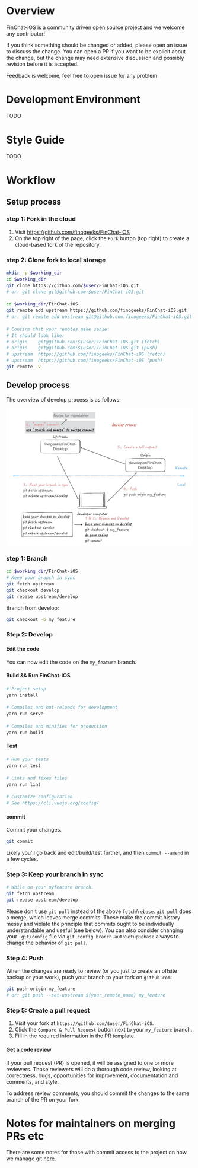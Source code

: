 # Overview

FinChat-iOS is a community driven open source project and we welcome any contributor!

If you think something should be changed or added, please open an issue to discuss the change. You can open a PR if you want to be explicit about the change, but the change may need extensive discussion and possibly revision before it is accepted.

Feedback is welcome, feel free to open issue for any problem

# Development Environment

TODO

# Style Guide

TODO

# Workflow

## Setup process

### step 1: Fork in the cloud

1. Visit https://github.com/finogeeks/FinChat-iOS
2. On the top right of the page, click the `Fork` button (top right) to create a cloud-based fork of the repository.

### step 2: Clone fork to local storage

```sh
mkdir -p $working_dir
cd $working_dir
git clone https://github.com/$user/FinChat-iOS.git
# or: git clone git@github.com:$user/FinChat-iOS.git

cd $working_dir/FinChat-iOS
git remote add upstream https://github.com/finogeeks/FinChat-iOS.git
# or: git remote add upstream git@github.com:finogeeks/FinChat-iOS.git

# Confirm that your remotes make sense:
# It should look like:
# origin    git@github.com:$(user)/FinChat-iOS.git (fetch)
# origin    git@github.com:$(user)/FinChat-iOS.git (push)
# upstream  https://github.com/finogeeks/FinChat-iOS (fetch)
# upstream  https://github.com/finogeeks/FinChat-iOS (push)
git remote -v
```

## Develop process

The overview of develop process is as follows:

<img src="docs/dev/git/contribution_dev_process.jpg" alt="develop process" width="650px">

### step 1: Branch

```sh
cd $working_dir/FinChat-iOS
# Keep your branch in sync
git fetch upstream
git checkout develop
git rebase upstream/develop
```

Branch from develop:

```sh
git checkout -b my_feature
```

### Step 2: Develop
#### Edit the code

You can now edit the code on the `my_feature` branch.

#### Build && Run FinChat-iOS
```sh
# Project setup
yarn install

# Compiles and hot-reloads for development
yarn run serve

# Compiles and minifies for production
yarn run build
```

#### Test

```sh
# Run your tests
yarn run test

# Lints and fixes files
yarn run lint

# Customize configuration
# See https://cli.vuejs.org/config/
```

#### commit

Commit your changes.

```sh
git commit
```

Likely you'll go back and edit/build/test further, and then `commit --amend` in a
few cycles.

### Step 3: Keep your branch in sync

```sh
# While on your myfeature branch.
git fetch upstream
git rebase upstream/develop
```

Please don't use `git pull` instead of the above `fetch`/`rebase`. `git pull`
does a merge, which leaves merge commits. These make the commit history messy
and violate the principle that commits ought to be individually understandable
and useful (see below). You can also consider changing your `.git/config` file
via `git config branch.autoSetupRebase` always to change the behavior of `git pull`.

### Step 4: Push

When the changes are ready to review (or you just to create an offsite backup
or your work), push your branch to your fork on `github.com`:

```sh
git push origin my_feature
# or: git push --set-upstream ${your_remote_name} my_feature
```

### Step 5: Create a pull request

1. Visit your fork at `https://github.com/$user/FinChat-iOS`.
2. Click the `Compare & Pull Request` button next to your `my_feature` branch.
3. Fill in the required information in the PR template.

#### Get a code review

If your pull request (PR) is opened, it will be assigned to one or more
reviewers. Those reviewers will do a thorough code review, looking at
correctness, bugs, opportunities for improvement, documentation and comments,
and style.

To address review comments, you should commit the changes to the same branch of
the PR on your fork

# Notes for maintainers on merging PRs etc

There are some notes for those with commit access to the project on how we manage git [here](docs/dev/git/git.md).